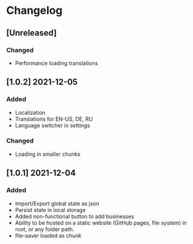 # Changelog

## [Unreleased]

### Changed

- Performance loading translations

## [1.0.2] 2021-12-05

### Added

- Localization
- Translations for EN-US, DE, RU
- Language switcher in settings

### Changed

- Loading in smaller chunks

## [1.0.1] 2021-12-04

### Added

- Import/Export global state as json
- Persist state in local storage
- Added non-functional button to add businesses
- Ability to be hosted on a static website (GitHub pages, file system) in root, or any folder path.
- file-saver loaded as chunk
